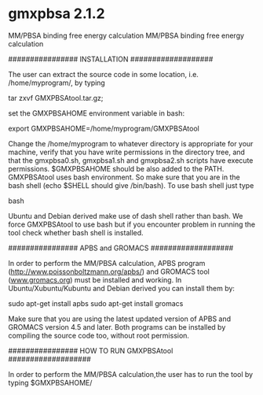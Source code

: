 # gmxpbsa 2.1.2
MM/PBSA binding free energy calculation
MM/PBSA binding free energy calculation 

################ INSTALLATION ###################

The user can extract the source code in some location, i.e. /home/myprogram/, by typing

tar zxvf GMXPBSAtool.tar.gz;

set the GMXPBSAHOME environment variable in bash:

export GMXPBSAHOME=/home/myprogram/GMXPBSAtool

Change the /home/myprogram to whatever directory is appropriate for your machine, verify that you have write permissions in the directory tree, and that the gmxpbsa0.sh, gmxpbsa1.sh and gmxpbsa2.sh scripts have execute permissions. $GMXPBSAHOME should be also added to the PATH. GMXPBSAtool uses bash environment. So make sure that you are in the bash shell (echo $SHELL should give /bin/bash). To use bash shell just type

bash

Ubuntu and Debian derived make use of dash shell rather than bash. We force GMXPBSAtool to use bash but if you encounter problem in running the tool check whether bash shell is installed.

################ APBS and GROMACS ###################

In order to perform the MM/PBSA calculation, APBS program (http://www.poissonboltzmann.org/apbs/) and GROMACS tool (www.gromacs.org) must be installed and working. In Ubuntu/Xubuntu/Kubuntu and Debian derived you can install them by:

sudo apt-get install apbs sudo apt-get install gromacs

Make sure that you are using the latest updated version of APBS and GROMACS version 4.5 and later. Both programs can be installed by compiling the source code too, without root permission.

################ HOW TO RUN GMXPBSAtool ###################

In order to perform the MM/PBSA calculation,the user has to run the tool by typing $GMXPBSAHOME/<script>, where <script> can be either gmxpbsa0.sh, or gmxpbsa1.sh or gmxpbsa2.sh depending on stage of the calculation that will be performed (see section 2.4 of the paper). Each script will read the INPUT.dat file to perform the MM/PBSA calculation. For instance, if the INPUT.dat file and the simulations are located in /home/mysimulations, in this directory the user can run the tool typing $GMXPBSAHOME/<script>. See section 3 of the paper for further details or the DEMO examples
